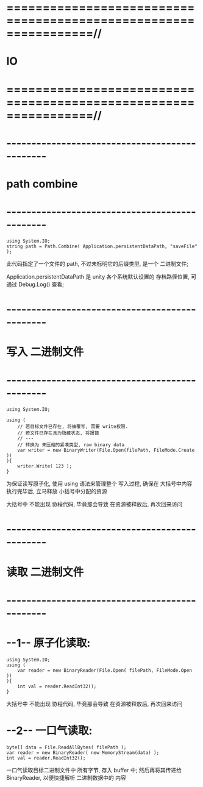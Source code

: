 # ================================================================//
#                         IO
# ================================================================//



# ---------------------------------------------- #
#           path combine
# ---------------------------------------------- #

    using System.IO;
    string path = Path.Combine( Application.persistentDataPath, "saveFile" );

此代码指定了一个文件的 path, 不过未标明它的后缀类型, 是一个 二进制文件;

Application.persistentDataPath 是 unity 各个系统默认设置的 存档路径位置,
可通过 Debug.Log() 查看;



# ---------------------------------------------- #
#        写入 二进制文件
# ---------------------------------------------- #

    using System.IO;

	using (
        // 若目标文件已存在, 将被覆写, 需要 write权限. 
        // 若文件已存在且为隐藏状态, 将报错
        // ---
        // 转换为 未压缩的紧凑类型, raw binary data
		var writer = new BinaryWriter(File.Open(filePath, FileMode.Create ))
	){
		writer.Write( 123 );
	}

为保证读写原子化, 使用 using 语法来管理整个	写入过程,
确保在 大括号中内容 执行完毕后, 立马释放 小括号中分配的资源

大括号中 不能出现 协程代码, 毕竟那会导致 在资源被释放后, 再次回来访问



# ---------------------------------------------- #
#        读取 二进制文件  
# ---------------------------------------------- #

# --1-- 原子化读取:

    using System.IO;
    using (
		var reader = new BinaryReader(File.Open( filePath, FileMode.Open ))
	){
		int val = reader.ReadInt32();
	}

大括号中 不能出现 协程代码, 毕竟那会导致 在资源被释放后, 再次回来访问


# --2-- 一口气读取:

    byte[] data = File.ReadAllBytes( filePath );
    var reader = new BinaryReader( new MemoryStream(data) );
    int val = reader.ReadInt32();

一口气读取目标二进制文件中 所有字节, 存入 buffer 中;
然后再将其传递给 BinaryReader, 以便快捷解析 二进制数据中的 内容



































